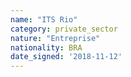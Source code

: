 ```yaml
---
name: "ITS Rio"
category: private_sector
nature: "Entreprise"
nationality: BRA
date_signed: '2018-11-12'
---
```

    